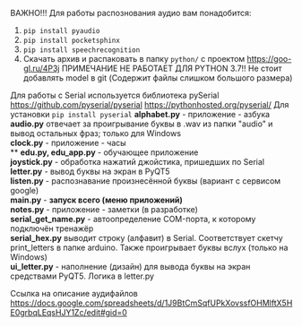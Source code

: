 ВАЖНО!!! Для работы распознования аудио вам понадобится:
1. ``pip install pyaudio``
2. ``pip install pocketsphinx``
3. ``pip install speechrecognition``
4. Скачать архив и распаковать в папку ``python/`` с проектом
https://goo-gl.ru/4P3j
ПРИМЕЧАНИЕ НЕ РАБОТАЕТ ДЛЯ PYTHON 3.7!!
Не стоит добавлять model в git (Содержит файлы слишком большого размера)


Для работы с Serial используется библиотека pySerial<br>
https://github.com/pyserial/pyserial
https://pythonhosted.org/pyserial/
Для установки ``pip install pyserial`` 
**alphabet.py** - приложение - азбука<br>
**audio.py** отвечает за проигрывание буквы в .wav из папки 
"audio" и вывод остальных фраз; только для Windows<br>
**clock.py** - приложение - часы<br>**
**edu.py, edu_app.py** - обучающее приложение<br>
**joystick.py** - обработка нажатий джойстика, 
пришедших по Serial<br>
**letter.py** - вывод буквы на экран в PyQT5<br>
**listen.py** - распознавание произнесённой буквы 
(вариант с сервисом google)<br>
**main.py** - **запуск всего (меню 
приложений)**<br>
**notes.py** - приложение - заметки (в 
разработке)<br>
**serial_get_name.py** - автоопределение 
COM-порта, к которому подключён тренажёр<br>
**serial_hex.py** выводит строку (алфавит) в Serial. Соответствует скетчу print_letters в 
папке arduino. Также проигрывает буквы вслух (только на Windows) <br>
**ui_letter.py** - наполнение (дизайн) для 
вывода буквы на экран средствами PyQT5. Логика 
в letter.py<br>

Ссылка на описание аудифайлов
https://docs.google.com/spreadsheets/d/1J9BtCmSqfUPkXovssfOHMlftX5HE0grbqLEqsHJY1Zc/edit#gid=0
